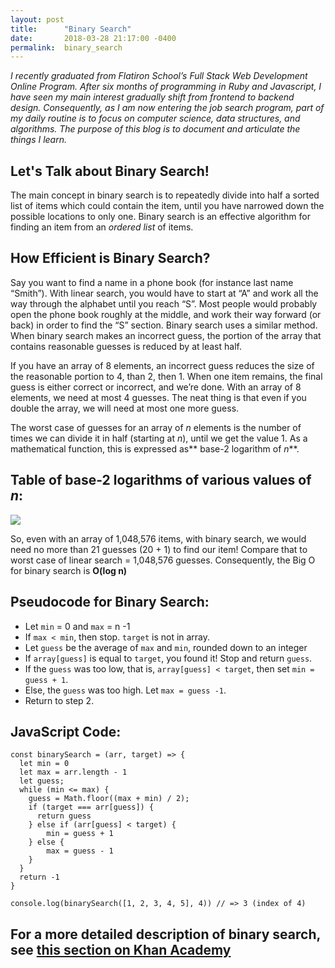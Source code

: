 ```yaml
---
layout: post
title:      "Binary Search"
date:       2018-03-28 21:17:00 -0400
permalink:  binary_search
---
```



*I recently graduated from Flatiron School’s Full Stack Web Development Online Program. After six months of programming in Ruby and Javascript, I have seen my main interest gradually shift from frontend to backend design. Consequently, as I am now entering the job search program, part of my daily routine is to focus on computer science, data structures, and algorithms. The purpose of this blog is to document and articulate the things I learn.*

## Let's Talk about Binary Search!

The main concept in binary search is to repeatedly divide into half a sorted list of items which could contain the item, until you have narrowed down the possible locations to only one. Binary search is an effective algorithm for finding an item from an *ordered list* of items. 

## How Efficient is Binary Search?

Say you want to find a name in a phone book (for instance last name “Smith”). With linear search, you would have to start at “A” and work all the way through the alphabet until you reach “S”. Most people would probably open the phone book roughly at the middle, and work their way forward (or back) in order to find the “S” section. Binary search uses a similar method. When binary search makes an incorrect guess, the portion of the array that contains reasonable guesses is reduced by at least half. 

If you have an array of 8 elements, an incorrect guess reduces the size of the reasonable portion to 4, than 2, then 1. When one item remains, the final guess is either correct or incorrect, and we’re done. With an array of 8 elements, we need at most 4 guesses. The neat thing is that even if you double the array, we will need at most one more guess. 

The worst case of guesses for an array of *n* elements is the number of times we can divide it in half (starting at *n*), until we get the value 1. As a mathematical function, this is expressed as** base-2 logarithm of *n***.

## Table of base-2 logarithms of various values of *n*:

![](https://i.imgur.com/N4P7EEJ.pnghttp://)

So, even with an array of 1,048,576 items, with binary search, we would need no more than 21 guesses (20 + 1) to find our item! Compare that to worst case of linear search = 1,048,576 guesses. Consequently, the Big O for binary search is **O(log n)**

## Pseudocode for Binary Search:

* Let `min` = 0 and `max` = n -1
* If `max < min`, then stop. `target` is not in array.
* Let `guess` be the average of `max` and `min`, rounded down to an integer
* If `array[guess]` is equal to `target`, you found it! Stop and return `guess`.
* If the `guess` was too low, that is, `array[guess] < target`, then set `min = guess + 1`.
* Else, the `guess` was too high. Let `max = guess -1`.
* Return to step 2.

## JavaScript Code: 

```
const binarySearch = (arr, target) => {
  let min = 0
  let max = arr.length - 1
  let guess; 
  while (min <= max) {
    guess = Math.floor((max + min) / 2);
    if (target === arr[guess]) {
      return guess
    } else if (arr[guess] < target) {
        min = guess + 1
    } else {
        max = guess - 1
    }
  }
  return -1
}

console.log(binarySearch([1, 2, 3, 4, 5], 4)) // => 3 (index of 4)
```


## For a more detailed description of binary search, see [this section on Khan Academy](https://www.khanacademy.org/computing/computer-science/algorithms/binary-search/a/binary-search)
